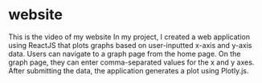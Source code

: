 # website
This is the video of my website
In my project, I created a web application using ReactJS that plots graphs based on user-inputted x-axis and y-axis data. Users can navigate to a graph page from the home page. On the graph page, they can enter comma-separated values for the x and y axes. After submitting the data, the application generates a plot using Plotly.js.
